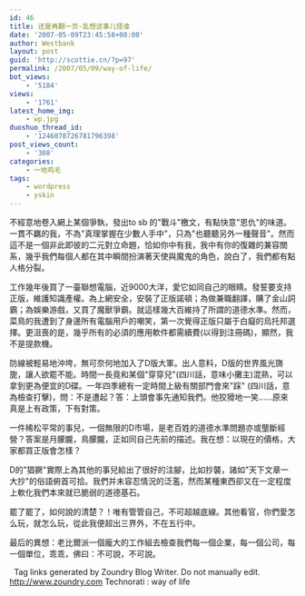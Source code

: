 ```yaml
---
id: 46
title: 还是再翻一页-乱想这事儿怪谁
date: '2007-05-09T23:45:58+00:00'
author: Westbank
layout: post
guid: 'http://scottie.cn/?p=97'
permalink: /2007/05/09/way-of-life/
bot_views:
    - '5184'
views:
    - '1761'
latest_home_img:
    - wp.jpg
duoshuo_thread_id:
    - '1246078726781796398'
post_views_count:
    - '308'
categories:
    - 一地鸡毛
tags:
    - wordpress
    - yskin
---
```


不經意地卷入網上某個爭執，發出to sb 的"戰斗"檄文，有點快意"恩仇"的味道。一貫不羈的我，不為"真理掌握在少數人手中"，只為"也聽聽另外一種聲音"。然而這不是一個非此即彼的二元對立命題，恰如你中有我，我中有你的復雜的兼容關系，幾乎我們每個人都在其中瞬間扮演著天使與魔鬼的角色，說白了，我們都有點人格分裂。


工作幾年後買了一臺聯想電腦，近9000大洋，愛它如同自己的眼睛。發誓要支持正版，維護知識產權。為上網安全，安裝了正版諾頓；為做兼職翻譯，購了金山詞霸；為娛樂游戲，又買了魔獸爭霸。就這樣幾大百維持了所謂的道德水準。然而，菜鳥的我遭到了身邊所有電腦用戶的嘲笑，第一次覺得正版只屬于白癡的烏托邦選擇。更沮喪的是，幾乎所有的必須的應用軟件都需續費(以得到注冊碼)，顯然，我不是提款機。

防線被輕易地沖垮，無可奈何地加入了D版大軍。出人意料，D版的世界風光旖旎，讓人欲罷不能。時間一長竟和某個"穿穿兒"(四川話，意味小攤主)混熟，可以拿到更為便宜的D碟。一年四季總有一定時間上級有關部門會來"踩" (四川話，意為檢查打擊)，問：不是遭起？答：上頭會事先通知我們。他狡猾地一笑......原來真是上有政策，下有對策。

一件稀松平常的事兒，一個無限的D市場，是老百姓的道德水準問題亦或壟斷經營？答案是月朦朧，鳥朦朧，正如同自己先前的描述。我在想：以現在的價格，大家都買正版會怎樣？

D的"猖獗"實際上為其他的事兒給出了很好的注腳，比如抄襲，諸如"天下文章一大抄"的俗語俯首可拾。我們并未容忍情況的泛濫，然而某種東西卻又在一定程度上軟化我們本來就已脆弱的道德基石。

罷了罷了，如何說的清楚？！唯有管管自己，不可超越底線。其他看官，你們愛怎么玩，就怎么玩，從此我便超出三界外，不在五行中。

最后的異想：老比爾派一個龐大的工作組去檢查我們每一個企業，每一個公司，每一個單位，乖乖，佛曰：不可說，不可說。

 
 Tag links generated by Zoundry Blog Writer. Do not manually edit. http://www.zoundry.com 
Technorati : way of life